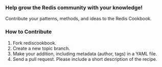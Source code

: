 ### Help grow the Redis community with your knowledge!

Contribute your patterns, methods, and ideas to the Redis Cookbook.

### How to Contribute

1. Fork rediscookbook.
2. Create a new topic branch.
3. Make your addition, including metadata (author, tags) in a YAML file.
4. Send a pull request. Please include a short description of the recipe.
